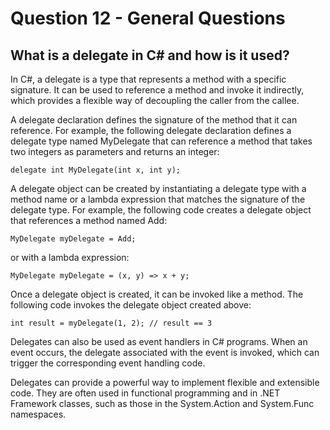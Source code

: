 # Question 12 - General Questions 

## What is a delegate in C# and how is it used?

In C#, a delegate is a type that represents a method with a specific signature. It can be used to reference a method and invoke it indirectly, which provides a flexible way of decoupling the caller from the callee.

A delegate declaration defines the signature of the method that it can reference. For example, the following delegate declaration defines a delegate type named MyDelegate that can reference a method that takes two integers as parameters and returns an integer:

```
delegate int MyDelegate(int x, int y);

```
A delegate object can be created by instantiating a delegate type with a method name or a lambda expression that matches the signature of the delegate type. For example, the following code creates a delegate object that references a method named Add:

```
MyDelegate myDelegate = Add;

```
or with a lambda expression:

```
MyDelegate myDelegate = (x, y) => x + y;

```
Once a delegate object is created, it can be invoked like a method. The following code invokes the delegate object created above:

```
int result = myDelegate(1, 2); // result == 3

```
Delegates can also be used as event handlers in C# programs. When an event occurs, the delegate associated with the event is invoked, which can trigger the corresponding event handling code.

Delegates can provide a powerful way to implement flexible and extensible code. They are often used in functional programming and in .NET Framework classes, such as those in the System.Action and System.Func namespaces.